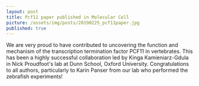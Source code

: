 ```yaml
---
layout: post
title: Pcf11 paper published in Molecular Cell
picture: /assets/img/posts/20190225_pcf11paper.jpg
published: true
---
```

We are very proud to have contributed to uncovering the function and mechanism of the transcription termination factor PCF11 in vertebrates. This has been a highly successful collaboration led by Kinga Kamieniarz-Gdula in Nick Proudfoot's lab at Dunn School, Oxford University. Congratulations to all authors, particularly to Karin Panser from our lab who performed the zebrafish experiments!
